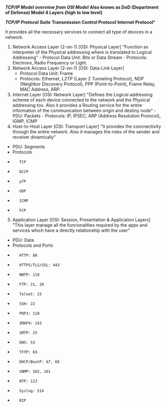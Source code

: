 ***TCP/IP Model overview from OSI Model***
**Also knows as DoD (Department of Defense) Model 4 Layers (high to low level)**

***TCP/IP Protocol Suite***
**Transmission Control Protocol**
**Internet Protocol***

It provides all the necessary services to connect all type of devices in a network.  

1.  Network Access Layer (2-on-1) 
[OSI: Physical Layer] 
"Function as interpreter of the Physical addressing where is translated to Logical Addressing"
        - Protocol Data Unit: Bits or Data Stream
        - Protocols: Electrons, Radio Frequency or Light.
2.    Network Access Layer (2-on-1)
[OSI: Data-Link Layer]
        - Protocol Data Unit: Frame 
        - Protocols: Ethernet, L2TP (Layer 2 Tunneling Protocol), NDP (Neighbor Discovery Protocol), PPP (Point-to-Point), Frame Relay, MAC Address, ARP.
3.  Internet Layer 
[OSI: Network Layer]
"Defines the Logical addressing scheme of each device connected to the network and the Physical addressing too. Also it provides a Routing service for the entire information of the communication between origin and destiny node"
        - PDU: Packets
        - Protocols: IP, IPSEC, ARP (Address Resolution Protocol), IGMP, ICMP
4.  Host-to-Host Layer
[OSI: Transport Layer]
"It provides the connnectivity through the entire network. Also it manages the roles of the sender and receiver dinamically"
-    PDU: Segments
-    Protocols
-        TCP
-        DCCP
-        μTP
-        UDP
-        ICMP
-        FCP

5.  Application Layer 
[OSI: Session, Presentation & Application Layers]
"This layer manage all the funcionalities required by the apps and services which have a directly relationship with the user"
-    PDU: Data
-    Protocols and Ports 
-        HTTP: 80 
-        HTTPS/TLS/SSL: 443
-        NNTP: 119 
-        FTP: 21, 20
-        Telnet: 23
-        SSH: 22
-        POP3: 110
-        IMAP4: 143
-        SMTP: 25 
-        DNS: 53
-        TFTP: 69
-        DHCP/BootP: 67, 68
-        SNMP: 162, 161
-        NTP: 123
-        Syslog: 514
-        RIP       